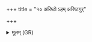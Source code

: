 +++
title = "१० अरिष्टो ऽहम् अरिष्टगुर्"

+++
<details><summary>मूलम् (GR)</summary>

अरिष्टो ऽहम् अरिष्टगुर्  
आयुष्मान् सर्वपूरुषः ।  
तं मायं वरणो मणिः +++(Bhatt. varuṇo)+++  
परि पातु दिशोदिशः ॥
</details>